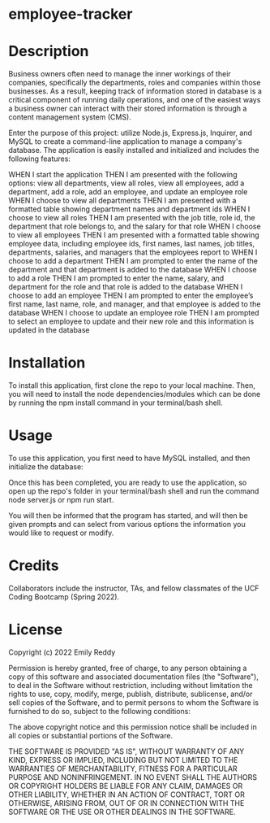 # employee-tracker

# Description

Business owners often need to manage the inner workings of their companies, specifically the departments, roles and companies within those businesses. As a result, keeping track of information stored in database is a critical component of running daily operations, and one of the easiest ways a business owner can interact with their stored information is through a content management system (CMS).

Enter the purpose of this project: utilize Node.js, Express.js, Inquirer, and MySQL to create a command-line application to manage a company's database. The application is easily installed and initialized and includes the following features:

WHEN I start the application THEN I am presented with the following options: view all departments, view all roles, view all employees, add a department, add a role, add an employee, and update an employee role
WHEN I choose to view all departments THEN I am presented with a formatted table showing department names and department ids
WHEN I choose to view all roles THEN I am presented with the job title, role id, the department that role belongs to, and the salary for that role
WHEN I choose to view all employees THEN I am presented with a formatted table showing employee data, including employee ids, first names, last names, job titles, departments, salaries, and managers that the employees report to
WHEN I choose to add a department THEN I am prompted to enter the name of the department and that department is added to the database
WHEN I choose to add a role THEN I am prompted to enter the name, salary, and department for the role and that role is added to the database
WHEN I choose to add an employee THEN I am prompted to enter the employee’s first name, last name, role, and manager, and that employee is added to the database
WHEN I choose to update an employee role THEN I am prompted to select an employee to update and their new role and this information is updated in the database

# Installation

To install this application, first clone the repo to your local machine. Then, you will need to install the node dependencies/modules which can be done by running the npm install command in your terminal/bash shell.

# Usage

To use this application, you first need to have MySQL installed, and then initialize the database:


Once this has been completed, you are ready to use the application, so open up the repo's folder in your terminal/bash shell and run the command node server.js or npm run start.


You will then be informed that the program has started, and will then be given prompts and can select from various options the information you would like to request or modify.

# Credits

Collaborators include the instructor, TAs, and fellow classmates of the UCF Coding Bootcamp (Spring 2022).

# License

Copyright (c) 2022 Emily Reddy

Permission is hereby granted, free of charge, to any person obtaining a copy of this software and associated documentation files (the "Software"), to deal in the Software without restriction, including without limitation the rights to use, copy, modify, merge, publish, distribute, sublicense, and/or sell copies of the Software, and to permit persons to whom the Software is furnished to do so, subject to the following conditions:

The above copyright notice and this permission notice shall be included in all copies or substantial portions of the Software.

THE SOFTWARE IS PROVIDED "AS IS", WITHOUT WARRANTY OF ANY KIND, EXPRESS OR IMPLIED, INCLUDING BUT NOT LIMITED TO THE WARRANTIES OF MERCHANTABILITY, FITNESS FOR A PARTICULAR PURPOSE AND NONINFRINGEMENT. IN NO EVENT SHALL THE AUTHORS OR COPYRIGHT HOLDERS BE LIABLE FOR ANY CLAIM, DAMAGES OR OTHER LIABILITY, WHETHER IN AN ACTION OF CONTRACT, TORT OR OTHERWISE, ARISING FROM, OUT OF OR IN CONNECTION WITH THE SOFTWARE OR THE USE OR OTHER DEALINGS IN THE SOFTWARE.